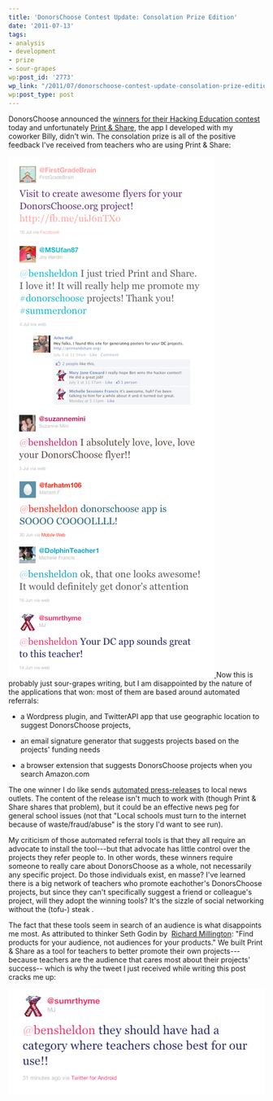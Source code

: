 ```yaml
---
title: 'DonorsChoose Contest Update: Consolation Prize Edition'
date: '2011-07-13'
tags:
- analysis
- development
- prize
- sour-grapes
wp:post_id: '2773'
wp_link: "/2011/07/donorschoose-contest-update-consolation-prize-edition/"
wp:post_type: post
---
```


DonorsChoose announced the [winners for their Hacking Education contest](http://www.donorschoose.org/hacking-education-winners) today and unfortunately [Print & Share](http://printandshare.com), the app I developed with my coworker Billy, didn't win. The consolation prize is all of the positive feedback I've received from teachers who are using Print & Share:

[ ![](2011-07-13-DonorsChoose-Contest-Update-Consolation-Prize-Edition/Donorschoose-Feedback.png "Donorschoose Feedback") ](2011-07-13-DonorsChoose-Contest-Update-Consolation-Prize-Edition/Donorschoose-Feedback.png)Now this is probably just sour-grapes writing, but I am disappointed by the nature of the applications that won: most of them are based around automated referrals:

- a Wordpress plugin, and TwitterAPI app that use geographic location to suggest DonorsChoose projects,

- an email signature generator that suggests projects based on the projects' funding needs

- a browser extension that suggests DonorsChoose projects when you search Amazon.com

The one winner I do like sends [automated press-releases](http://dc2jpr.appspot.com/) to local news outlets. The content of the release isn't much to work with (though Print & Share shares that problem), but it could be an effective news peg for general school issues (not that "Local schools must turn to the internet because of waste/fraud/abuse" is the story I'd want to see run).

My criticism of those automated referral tools is that they all require an advocate to install the tool---but that advocate has little control over the projects they refer people to. In other words, these winners require someone to really care about DonorsChoose as a whole, not necessarily any specific project. Do those individuals exist, en masse? I've learned there is a big network of teachers who promote eachother's DonorsChoose projects, but since they can't specifically suggest a friend or colleague's project, will they adopt the winning tools? It's the sizzle of social networking without the (tofu-) steak .

The fact that these tools seem in search of an audience is what disappoints me most. As attributed to thinker Seth Godin by  [Richard Millington](http://www.feverbee.com/2011/07/startups.html): "Find products for your audience, not audiences for your products." We built Print & Share as a tool for teachers to better promote their own projects---because teachers are the audience that cares most about their projects' success-- which is why the tweet I just received while writing this post cracks me up:

[ ![](2011-07-13-DonorsChoose-Contest-Update-Consolation-Prize-Edition/Donorschoose-Feedback-category.png "Donorschoose Feedback category") ](2011-07-13-DonorsChoose-Contest-Update-Consolation-Prize-Edition/Donorschoose-Feedback-category.png)
